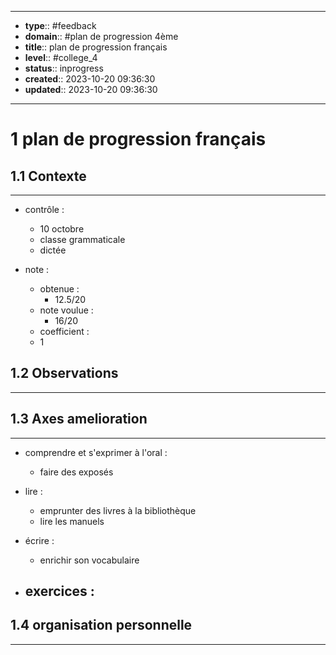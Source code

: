 


---
- **type**:: #feedback
- **domain**:: #plan de progression 4ème
- **title**:: plan de progression français
- **level**:: #college_4
- **status**:: inprogress
- **created**:: 2023-10-20 09:36:30
- **updated**:: 2023-10-20 09:36:30
---


# 1	plan de progression français


## 1.1	Contexte
---

- contrôle : 
	- 10 octobre
	- classe grammaticale
	- dictée


- note :
	- obtenue : 
		- 12.5/20
	- note voulue :
		- 16/20
	- coefficient :
	- 1

## 1.2	Observations
---



## 1.3	Axes amelioration
---

- comprendre et s'exprimer à l'oral :
	- faire des exposés

- lire :
	- emprunter des livres à la bibliothèque
	- lire les manuels

- écrire :
	- enrichir son vocabulaire

- exercices :
	- 





## 1.4  	organisation personnelle
---




